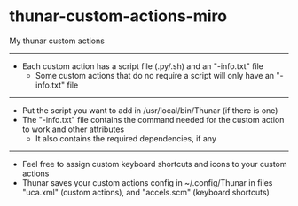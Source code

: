 # thunar-custom-actions-miro
My thunar custom actions
- -----------------------------------------------
- Each custom action has a script file (.py/.sh) and an "-info.txt" file 
  - Some custom actions that do no require a script will only have an "-info.txt" file
- -----------------------------------------------
- Put the script you want to add in /usr/local/bin/Thunar (if there is one)
- The "-info.txt" file contains the command needed for the custom action to work and other attributes
  - It also contains the required dependencies, if any
- -----------------------------------------------
- Feel free to assign custom keyboard shortcuts and icons to your custom actions
- Thunar saves your custom actions config in ~/.config/Thunar in files "uca.xml" (custom actions), and "accels.scm" (keyboard shortcuts)
